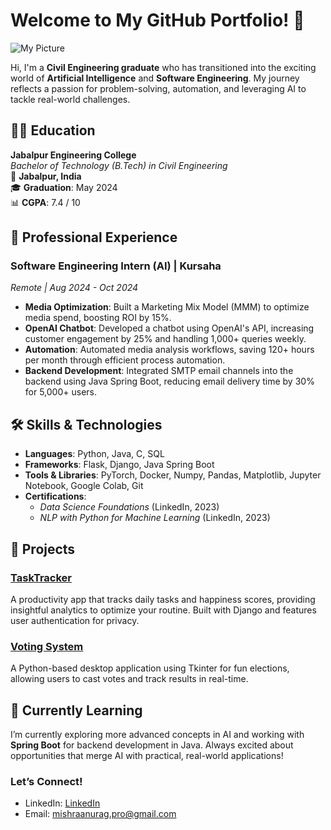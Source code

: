 
# Welcome to My GitHub Portfolio! 👋
![My Picture](https://starrynightishere.github.io/ai-generated-8256537_1920.jpg)

Hi, I'm a **Civil Engineering graduate** who has transitioned into the exciting world of **Artificial Intelligence** and **Software Engineering**. My journey reflects a passion for problem-solving, automation, and leveraging AI to tackle real-world challenges.

## 👨‍🎓 Education

**Jabalpur Engineering College**  
_Bachelor of Technology (B.Tech) in Civil Engineering_  
📍 **Jabalpur, India**  
🎓 **Graduation**: May 2024  
📊 **CGPA**: 7.4 / 10

## 💼 Professional Experience

### Software Engineering Intern (AI) | Kursaha  
_Remote | Aug 2024 - Oct 2024_

- **Media Optimization**: Built a Marketing Mix Model (MMM) to optimize media spend, boosting ROI by 15%.
- **OpenAI Chatbot**: Developed a chatbot using OpenAI's API, increasing customer engagement by 25% and handling 1,000+ queries weekly.
- **Automation**: Automated media analysis workflows, saving 120+ hours per month through efficient process automation.
- **Backend Development**: Integrated SMTP email channels into the backend using Java Spring Boot, reducing email delivery time by 30% for 5,000+ users.

## 🛠️ Skills & Technologies

- **Languages**: Python, Java, C, SQL
- **Frameworks**: Flask, Django, Java Spring Boot
- **Tools & Libraries**: PyTorch, Docker, Numpy, Pandas, Matplotlib, Jupyter Notebook, Google Colab, Git
- **Certifications**: 
  - *Data Science Foundations* (LinkedIn, 2023)
  - *NLP with Python for Machine Learning* (LinkedIn, 2023)

## 🚀 Projects

### [TaskTracker](https://github.com/starrynightishere/TaskTracker)
A productivity app that tracks daily tasks and happiness scores, providing insightful analytics to optimize your routine. Built with Django and features user authentication for privacy.

### [Voting System](https://github.com/starrynightishere/Voting-System)
A Python-based desktop application using Tkinter for fun elections, allowing users to cast votes and track results in real-time.

## 🌱 Currently Learning

I’m currently exploring more advanced concepts in AI and working with **Spring Boot** for backend development in Java. Always excited about opportunities that merge AI with practical, real-world applications!

### Let’s Connect!
- LinkedIn: [LinkedIn](https://www.linkedin.com/in/anurag-mishra-00724205)
- Email: mishraanurag.pro@gmail.com

 
